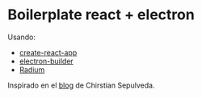 # Boilerplate react + electron


Usando:
- [create-react-app](https://github.com/facebookincubator/create-react-app)
- [electron-builder](https://github.com/electron-userland/electron-builder)
- [Radium](http://formidable.com/open-source/radium/)

Inspirado en el [blog](https://medium.freecodecamp.com/building-an-electron-application-with-create-react-app-97945861647c) de Chirstian Sepulveda.

